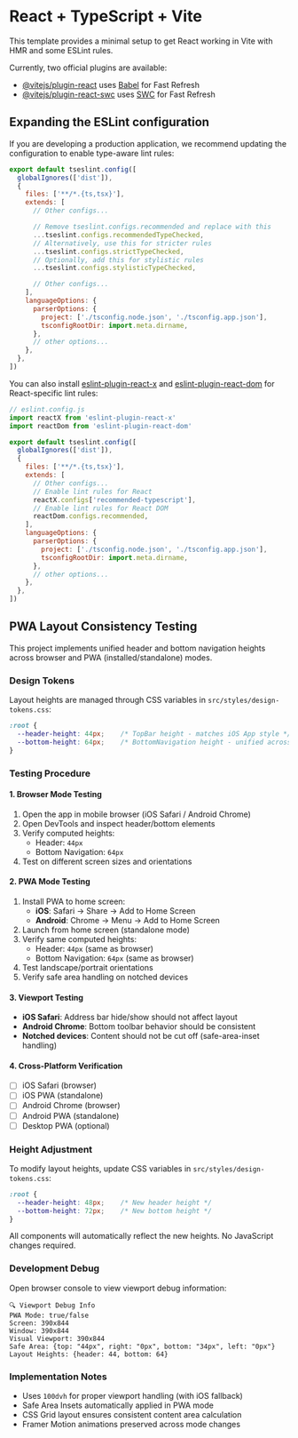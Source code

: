 # React + TypeScript + Vite

This template provides a minimal setup to get React working in Vite with HMR and some ESLint rules.

Currently, two official plugins are available:

- [@vitejs/plugin-react](https://github.com/vitejs/vite-plugin-react/blob/main/packages/plugin-react) uses [Babel](https://babeljs.io/) for Fast Refresh
- [@vitejs/plugin-react-swc](https://github.com/vitejs/vite-plugin-react/blob/main/packages/plugin-react-swc) uses [SWC](https://swc.rs/) for Fast Refresh

## Expanding the ESLint configuration

If you are developing a production application, we recommend updating the configuration to enable type-aware lint rules:

```js
export default tseslint.config([
  globalIgnores(['dist']),
  {
    files: ['**/*.{ts,tsx}'],
    extends: [
      // Other configs...

      // Remove tseslint.configs.recommended and replace with this
      ...tseslint.configs.recommendedTypeChecked,
      // Alternatively, use this for stricter rules
      ...tseslint.configs.strictTypeChecked,
      // Optionally, add this for stylistic rules
      ...tseslint.configs.stylisticTypeChecked,

      // Other configs...
    ],
    languageOptions: {
      parserOptions: {
        project: ['./tsconfig.node.json', './tsconfig.app.json'],
        tsconfigRootDir: import.meta.dirname,
      },
      // other options...
    },
  },
])
```

You can also install [eslint-plugin-react-x](https://github.com/Rel1cx/eslint-react/tree/main/packages/plugins/eslint-plugin-react-x) and [eslint-plugin-react-dom](https://github.com/Rel1cx/eslint-react/tree/main/packages/plugins/eslint-plugin-react-dom) for React-specific lint rules:

```js
// eslint.config.js
import reactX from 'eslint-plugin-react-x'
import reactDom from 'eslint-plugin-react-dom'

export default tseslint.config([
  globalIgnores(['dist']),
  {
    files: ['**/*.{ts,tsx}'],
    extends: [
      // Other configs...
      // Enable lint rules for React
      reactX.configs['recommended-typescript'],
      // Enable lint rules for React DOM
      reactDom.configs.recommended,
    ],
    languageOptions: {
      parserOptions: {
        project: ['./tsconfig.node.json', './tsconfig.app.json'],
        tsconfigRootDir: import.meta.dirname,
      },
      // other options...
    },
  },
])
```


## PWA Layout Consistency Testing

This project implements unified header and bottom navigation heights across browser and PWA (installed/standalone) modes.

### Design Tokens

Layout heights are managed through CSS variables in `src/styles/design-tokens.css`:

```css
:root {
  --header-height: 44px;    /* TopBar height - matches iOS App style */
  --bottom-height: 64px;    /* BottomNavigation height - unified across modes */
}
```

### Testing Procedure

#### 1. Browser Mode Testing
1. Open the app in mobile browser (iOS Safari / Android Chrome)
2. Open DevTools and inspect header/bottom elements
3. Verify computed heights:
   - Header: `44px`
   - Bottom Navigation: `64px`
4. Test on different screen sizes and orientations

#### 2. PWA Mode Testing
1. Install PWA to home screen:
   - **iOS**: Safari → Share → Add to Home Screen
   - **Android**: Chrome → Menu → Add to Home Screen
2. Launch from home screen (standalone mode)
3. Verify same computed heights:
   - Header: `44px` (same as browser)
   - Bottom Navigation: `64px` (same as browser)
4. Test landscape/portrait orientations
5. Verify safe area handling on notched devices

#### 3. Viewport Testing
- **iOS Safari**: Address bar hide/show should not affect layout
- **Android Chrome**: Bottom toolbar behavior should be consistent
- **Notched devices**: Content should not be cut off (safe-area-inset handling)

#### 4. Cross-Platform Verification
- [ ] iOS Safari (browser)
- [ ] iOS PWA (standalone)
- [ ] Android Chrome (browser)
- [ ] Android PWA (standalone)
- [ ] Desktop PWA (optional)

### Height Adjustment

To modify layout heights, update CSS variables in `src/styles/design-tokens.css`:

```css
:root {
  --header-height: 48px;    /* New header height */
  --bottom-height: 72px;    /* New bottom height */
}
```

All components will automatically reflect the new heights. No JavaScript changes required.

### Development Debug

Open browser console to view viewport debug information:
```
🔍 Viewport Debug Info
PWA Mode: true/false
Screen: 390x844
Window: 390x844
Visual Viewport: 390x844
Safe Area: {top: "44px", right: "0px", bottom: "34px", left: "0px"}
Layout Heights: {header: 44, bottom: 64}
```

### Implementation Notes

- Uses `100dvh` for proper viewport handling (with iOS fallback)
- Safe Area Insets automatically applied in PWA mode
- CSS Grid layout ensures consistent content area calculation
- Framer Motion animations preserved across mode changes

